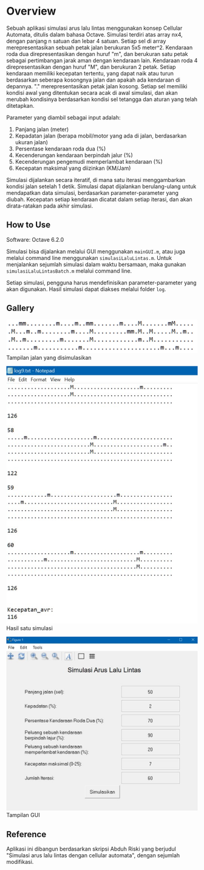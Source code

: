 # Overview

Sebuah aplikasi simulasi arus lalu lintas menggunakan konsep Cellular Automata, ditulis dalam bahasa Octave. Simulasi terdiri atas array nx4, dengan panjang n satuan dan lebar 4 satuan. Setiap sel di array merepresentasikan sebuah petak jalan berukuran 5x5 meter^2. Kendaraan roda dua direpresentasikan dengan huruf "m", dan berukuran satu petak sebagai pertimbangan jarak aman dengan kendaraan lain. Kendaraan roda 4 direpresentasikan dengan huruf "M", dan berukuran 2 petak. Setiap kendaraan memiliki kecepatan tertentu, yang dapat naik atau turun berdasarkan seberapa kosongnya jalan dan apakah ada kendaraan di depannya. "." merepresentasikan petak jalan kosong. Setiap sel memiliki kondisi awal yang ditentukan secara acak di awal simulasi, dan akan merubah kondisinya berdasarkan kondisi sel tetangga dan aturan yang telah ditetapkan.

Parameter yang diambil sebagai input adalah:

1. Panjang jalan (meter)
2. Kepadatan jalan (berapa mobil/motor yang ada di jalan, berdasarkan ukuran jalan)
3. Persentase kendaraan roda dua (%)
4. Kecenderungan kendaraan berpindah jalur (%)
5. Kecenderungan pengemudi memperlambat kendaraan (%)
6. Kecepatan maksimal yang diizinkan (KM/Jam)

Simulasi dijalankan secara iteratif, di mana satu iterasi menggambarkan kondisi jalan setelah 1 detik. Simulasi dapat dijalankan berulang-ulang untuk mendapatkan data simulasi, berdasarkan parameter-parameter yang diubah. Kecepatan setiap kendaraan dicatat dalam setiap iterasi, dan akan dirata-ratakan pada akhir simulasi.

## How to Use

Software:
Octave 6.2.0

Simulasi bisa dijalankan melalui GUI menggunakan `mainGUI.m`, atau juga melalui command line menggunakan `simulasiLaluLintas.m`. Untuk menjalankan sejumlah simulasi dalam waktu bersamaan, maka gunakan `simulasiLaluLintasBatch.m` melalui command line.

Setiap simulasi, pengguna harus mendefinisikan parameter-parameter yang akan digunakan. Hasil simulasi dapat diakses melalui folder `log`.

## Gallery

![alt text](https://github.com/Eliza-j/simulasi-lalu-lintas/blob/main/screenshots/contoh-simulasi.jpg)
Tampilan jalan yang disimulasikan

![alt text](https://github.com/Eliza-j/simulasi-lalu-lintas/blob/main/screenshots/hasil-simulasi.jpg)
Hasil satu simulasi

![alt text](https://github.com/Eliza-j/simulasi-lalu-lintas/blob/main/screenshots/tampilan-gui.jpg)
Tampilan GUI


## Reference

Aplikasi ini dibangun berdasarkan skripsi Abduh Riski yang berjudul "Simulasi arus lalu lintas dengan cellular automata", dengan sejumlah modifikasi.

